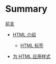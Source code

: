 # Summary

<!-- 所有名为 README.md 的章节文件会被渲染为 index.html -->
<!-- 详见 https://rust-lang.github.io/mdBook/format/configuration/preprocessors.html -->

<!-- 章节的第一条，也会被额外渲染为根目录下的 index.html -->

[前言](./README.md)

- [HTML 介绍](./html/intro/README.md)
    - [HTML 标签](./html/intro/tags.md)

- [为 HTML 应用样式](./html/styling/README.md)
